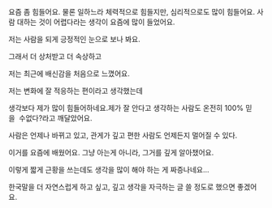 요즘 좀 힘들어요. 물론 일하느라 체력적으로 힘들지만, 심리적으로도 많이 힘들어요. 사람 대하는 것이 어렵다라는 생각이 요즘에 많이 들었어요.

저는 사람을 되게 긍정적인 눈으로 보나 봐요.

그래서 더 상처받고 더 속상하고

저는 최근에 배신감을 처음으로 느꼈어요.

저는 변화에 잘 적응하는 편이라고 생각했는데

생각보다 제가 많이 힘들어하네요.제가 잘 안다고 생각하는 사람도 온전히 100% 믿을  수없다?라고 깨달았어요.

사람은 언제나 바뀌고 있고, 관게가 깊고 편한 사람도 언제든지 멀어질 수 있다.

이거를 요즘에 배웠어요. 그냥 아는게 아니라, 그거를 깊게 알아챘어요.

이렇게 짧게 근황을 쓰는데도 생각을 많이 해야 하는 게 짜증나네요...

한국말을 더 자연스럽게 하고 싶고, 깊고 생각을 자극하는 글 쓸 정도로 했으면 좋겠어요.